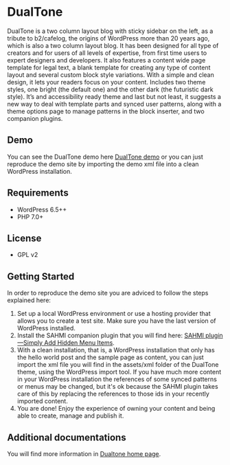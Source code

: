 # DualTone

DualTone is a two column layout blog with sticky sidebar on the left, as a tribute to b2/cafelog, the origins of WordPress more than 20 years ago, which is also a two column layout blog. It has been designed for all type of creators and for users of all levels of expertise, from first time users to expert designers and developers. It also features a content wide page template for legal text, a blank template for creating any type of content layout and several custom block style variations. With a simple and clean design, it lets your readers focus on your content. Includes two theme styles, one bright (the default one) and the other dark (the futuristic dark style). It’s and accessibility ready theme and last but not least, it suggests a new way to deal with template parts and synced user patterns, along with a theme options page to manage patterns in the block inserter, and two companion plugins.

## Demo

You can see the DualTone demo here [DualTone demo](https://ballarinconsulting.com/demo-dualtone) or you can just reproduce the demo site by importing the demo xml file into a clean WordPress installation.

## Requirements

- WordPress 6.5++
- PHP 7.0+

## License

- GPL v2

## Getting Started

In order to reproduce the demo site you are adviced to follow the steps explained here:

1. Set up a local WordPress environment or use a hosting provider that allows you to create a test site. Make sure you have the last version of WordPress installed.
2. Install the SAHMI companion plugin that you will find here: [SAHMI plugin—Simply Add Hidden Menu Items](https://github.com/dballari/sahmi).
3. With a clean installation, that is, a WordPress installation that only has the hello world post and the sample page as content, you can just import the xml file you will find in the assets/xml folder of the DualTone theme, using the WordPress import tool. If you have much more content in your WordPress installation the references of some synced patterns or menus may be changed, but it's ok because the SAHMI plugin takes care of this by replacing the references to those ids in your recently imported content.
4. You are done! Enjoy the experience of owning your content and being able to create, manage and publish it.

## Additional documentations

You will find more information in [Dualtone home page](https://ballarinconsulting.com/dualtone/).
